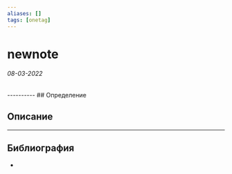 ```yaml
---
aliases: []
tags: [onetag]
---
```

# newnote
<h6>08-03-2022</h6>
----------
## Определение

## Описание

---
## Библиография
- 
